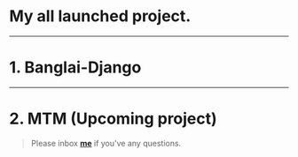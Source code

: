 # My all launched project.

---

# 1. Banglai-Django 

---

# 2. MTM (Upcoming project)

> Please inbox **[me](https://www.facebook.com/shoriot)** if you've any questions.